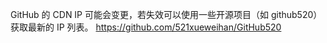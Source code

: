 GitHub 的 CDN IP 可能会变更，若失效可以使用一些开源项目（如 github520）获取最新的 IP 列表。
https://github.com/521xueweihan/GitHub520
